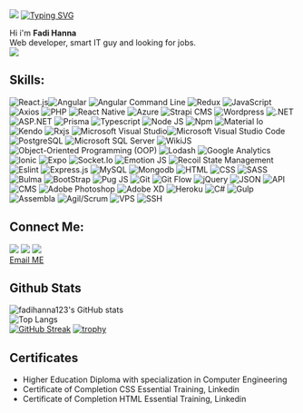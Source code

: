 <img src="https://github.com/fadihanna123/fadihanna123/blob/main/banner.png?raw=true" />
<a href="https://git.io/typing-svg"><img src="https://readme-typing-svg.herokuapp.com?font=Fira+Code&pause=1000&width=435&lines=%7B+%22name%22%3A+%22Fadi+Hanna%22%2C+age%3A+30+%7D;%7B+%22hobbies%22%3A++%5B'gaming'%2C+'coding'%5D+%7D" alt="Typing SVG" /></a> <br />

Hi i'm <b>Fadi Hanna</b> <br />
Web developer, smart IT guy and looking for jobs. <br />
<img src="https://emojipedia-us.s3.dualstack.us-west-1.amazonaws.com/thumbs/160/apple/279/man-technologist_1f468-200d-1f4bb.png" />

## Skills:

<img src="https://img.shields.io/badge/-React.js-blueviolet" alt="React.js" loading="lazy" /><img src="https://img.shields.io/badge/-Angular-darkred" alt="Angular" loading="lazy" /> 
<img src="https://img.shields.io/badge/-Angular Command Line-darkred" alt="Angular Command Line" loading="lazy" />
<img src="https://img.shields.io/badge/-Redux-blueviolet" alt="Redux" loading="lazy" /> 
<img src="https://img.shields.io/badge/-JavaScript-blueviolet" alt="JavaScript" loading="lazy" /> 
<img src="https://img.shields.io/badge/-Axios-blueviolet" alt="Axios" loading="lazy" /> 
<img src="https://img.shields.io/badge/-PHP-blue" alt="PHP" loading="lazy" /> 
<img src="https://img.shields.io/badge/-React Native-blue" alt="React Native" loading="lazy" /> 
<img src="https://img.shields.io/badge/-Azure-blue" alt="Azure" aria-label="Azure" loading="lazy" /> 
<img src="https://img.shields.io/badge/-Strapi-blue" alt="Strapi CMS" loading="lazy" /> 
<img src="https://img.shields.io/badge/-Wordpress-blue" alt="Wordpress" loading="lazy" />
<img src="https://img.shields.io/badge/-.NET-blueviolet" alt=".NET" loading="lazy" />
<img src="https://img.shields.io/badge/-ASP.NET-blueviolet" alt="ASP.NET" loading="lazy" />
<img src="https://img.shields.io/badge/-Prisma-white" alt="Prisma" loading="lazy" />
<img src="https://img.shields.io/badge/-Typescript-blue" alt="Typescript" loading="lazy" /> 
<img src="https://img.shields.io/badge/-Node JS-success" alt="Node JS" loading="lazy" />
<img src="https://img.shields.io/badge/-Npm-darkred" alt="Npm" loading="lazy" /> 
<img src="https://img.shields.io/badge/-Material Io-grey" alt="Material Io" loading="lazy" /> 
<img src="https://img.shields.io/badge/-Kendo-lightgreen" alt="Kendo" loading="lazy" /> 
<img src="https://img.shields.io/badge/-Rxjs-darkred" alt="Rxjs" loading="lazy" /> 
<img src="https://img.shields.io/badge/-Visual Studio-pink" alt="Microsoft Visual Studio" loading="lazy" /><img src="https://img.shields.io/badge/-Visual Studio Code-blue" alt="Microsoft Visual Studio Code" loading="lazy" />  
<img src="https://img.shields.io/badge/-PostgreSQL-blue" alt="PostgreSQL" loading="lazy" /> 
<img src="https://img.shields.io/badge/-Microsoft SQL Server-yellow" alt="Microsoft SQL Server" loading="lazy" /> 
<img src="https://img.shields.io/badge/-WikiJS-darkblue" alt="WikiJS" loading="lazy" /> 
<img src="https://img.shields.io/badge/-ObjectOriented Programming-light" alt="Object-Oriented Programming (OOP)" loading="lazy" /> 
<img src="https://img.shields.io/badge/-Lodash-silver" alt="Lodash" loading="lazy" />
<img src="https://img.shields.io/badge/-Google Analytics-darkred" alt="Google Analytics" loading="lazy" />
<img src="https://img.shields.io/badge/-Ionic-darkblue" alt="Ionic" loading="lazy" />
<img src="https://img.shields.io/badge/-Expo-black" alt="Expo" loading="lazy" />
<img src="https://img.shields.io/badge/-Socket.Io-black" alt="Socket.Io" loading="lazy" />
<img src="https://img.shields.io/badge/-Emotion JS-pink" alt="Emotion JS" loading="lazy" />
<img src="https://img.shields.io/badge/-Recoil State Management-darkblue" alt="Recoil State Management" loading="lazy" />
<img src="https://img.shields.io/badge/-Eslint-darkblue" alt="Eslint" loading="lazy" />
<img src="https://img.shields.io/badge/-Express.js-gray" alt="Express.js" loading="lazy" />
<img src="https://img.shields.io/badge/-MySQL-orange" alt="MySQL" loading="lazy" /> 
<img src="https://img.shields.io/badge/-Mongodb-success" alt="Mongodb" loading="lazy" /> 
<img src="https://img.shields.io/badge/-HTML-orange" alt="HTML" loading="lazy" /> 
<img src="https://img.shields.io/badge/-CSS-darkblue" alt="CSS" loading="lazy" /> 
<img src="https://img.shields.io/badge/-SASS-pink" alt="SASS" loading="lazy" />
<img src="https://img.shields.io/badge/-Bulma-green" alt="Bulma" loading="lazy" />
<img src="https://img.shields.io/badge/-Bootstrap-darkblue" alt="BootStrap" loading="lazy" /> 
<img src="https://img.shields.io/badge/-Pug JS-orange" alt="Pug JS" loading="lazy" /> 
<img src="https://img.shields.io/badge/-Git-black" alt="Git" loading="lazy" /> 
<img src="https://img.shields.io/badge/-Git Flow-black" alt="Git Flow" loading="lazy" /> 
<img src="https://img.shields.io/badge/-jQuery-black" alt="jQuery" loading="lazy" /> 
<img src="https://img.shields.io/badge/-JSON-black" alt="JSON" loading="lazy" /> 
<img src="https://img.shields.io/badge/-API-informational" alt="API" loading="lazy" /> 
<img src="https://img.shields.io/badge/-CMS-informational" alt="CMS" loading="lazy" /> 
<img src="https://img.shields.io/badge/-Adobe Photoshop-darkblue" loading="lazy" alt="Adobe Photoshop" /> 
<img src="https://img.shields.io/badge/-Adobe XD-darkred" alt="Adobe XD" loading="lazy" /> 
<img src="https://img.shields.io/badge/-Heroku-blue" alt="Heroku" loading="lazy" /> 
<img src="https://img.shields.io/badge/-Csharp-black" alt="C#" loading="lazy" />
<img src="https://img.shields.io/badge/-Gulp-darkred" alt="Gulp" loading="lazy" /> 
<img src="https://img.shields.io/badge/-Assembla-white" alt="Assembla" loading="lazy" /> 
<img src="https://img.shields.io/badge/-Agil/Scrum-darkred" alt="Agil/Scrum" loading="lazy" />
<img src="https://img.shields.io/badge/-VPS-blue" alt="VPS" loading="lazy" /> 
<img src="https://img.shields.io/badge/-SSH-black" alt="SSH" loading="lazy" />

## Connect Me:

[![](https://img.shields.io/badge/%20-Facebook-blue?color=blue&labelColor=blue&logo=facebook&logoColor=white)](https://www.facebook.com/profile.php?id=100029623099856)
[![](https://img.shields.io/badge/%20-Linkedin-blue?color=blue&labelColor=blue&logo=Linkedin&logoColor=white)](https://www.linkedin.com/in/fadi-hanna-5506401b0/)
[![](https://img.shields.io/badge/%20-Github-white?color=black&labelColor=white&logo=Github&logoColor=black)](https://github.com/fadihanna123) <br />
<a href="mailto:fhanna181@gmail.com">Email ME</a>

## Github Stats

![fadihanna123's GitHub stats](https://github-readme-stats.vercel.app/api?username=fadihanna123&show_icons=true&theme=radical) <br />
![Top Langs](https://github-readme-stats.vercel.app/api/top-langs/?username=fadihanna123&theme=tokyonight&langs_count=15) <br />
[![GitHub Streak](http://github-readme-streak-stats.herokuapp.com?user=fadihanna123&theme=synthwave&hide_border=true)](https://git.io/streak-stats)
[![trophy](https://github-profile-trophy.vercel.app/?username=fadihanna123)](https://github.com/ryo-ma/github-profile-trophy)

## Certificates

<ul>
<li> Higher Education Diploma with specialization in Computer Engineering </li>
<li> Certificate of Completion CSS Essential Training, Linkedin </li>
<li> Certificate of Completion HTML Essential Training, Linkedin </li>
</ul>
